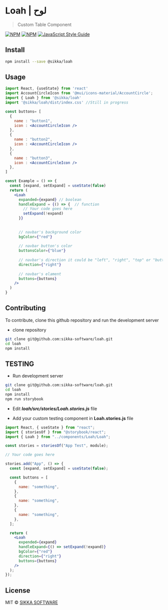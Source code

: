 # Loah | لوح

> Custom Table Component

[![NPM](https://img.shields.io/npm/v/@sikka/loah.svg)](https://www.npmjs.com/package/@sikka/loah)
[![NPM](https://img.shields.io/npm/dt/@sikka/loah.svg)](https://www.npmjs.com/package/@sikka/loah)
[![JavaScript Style Guide](https://img.shields.io/badge/code_style-standard-brightgreen.svg)](https://standardjs.com)

## Install

```bash
npm install --save @sikka/loah
```

## Usage

```jsx
import React, {useState} from 'react'
import AccountCircleIcon from '@mui/icons-material/AccountCircle';
import { Loah } from '@sikka/loah'
import '@sikka/loah/dist/index.css' //Still in progress

const buttons= [
  {
    name : "button1",
    icon : <AccountCircleIcon />
  },
  {
    name : "button2",
    icon : <AccountCircleIcon />
  },
  {
    name : "button3",
    icon : <AccountCircleIcon />
  },
]

const Example = () => {
  const [expand, setExpand] = useState(false)
  return (
    <Loah
      expanded={expand} // boolean
      handleExpand = {() => {  // function 
        // Your code goes here
        setExpand(!expand)
      }}
      
      
      // navbar's background color
      bgColor={"red"}
      
      // navbar button's color
      buttonsColor={"blue"}
      
      // navbar's direction it could be "left", "right", "top" or "buttom"
      direction={"right"}
      
      // navbar's elament
      buttons={buttons}
    />
  )
}
```

## Contributing

To contribute, clone this github repository and run the development server

- clone repository

```bash
git clone git@github.com:sikka-software/loah.git
cd loah
npm install
```



## TESTING


- Run development server

```bash
git clone git@github.com:sikka-software/loah.git
cd loah
npm install
npm run storybook
```

- Edit ***loah/src/stories/Loah.stories.js*** file

- Add your custom testing component in **Loah.stories.js** file

```jsx
import React, { useState } from "react";
import { storiesOf } from "@storybook/react";
import { Loah } from "../components/Loah/Loah";

const stories = storiesOf("App Test", module);

// Your code goes here

stories.add("App", () => {
  const [expand, setExpand] = useState(false);

  const buttons = [
    {
      name: "something",
    },
    {
      name: "something",
    },
    {
      name: "something",
    },
  ];

  return (
    <Loah
      expended={expand}
      handleExpand={() => setExpand(!expand)}
      bgColor={"red"}
      direction={"right"}
      buttons={buttons}
    />
  );
});

```

## License

MIT © [SIKKA SOFTWARE](https://sikka.sa)
